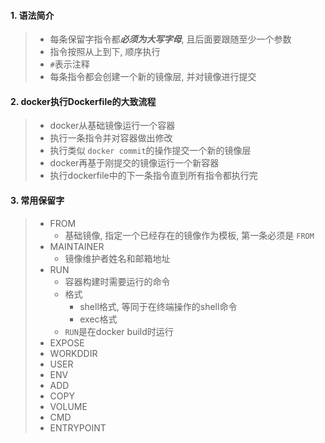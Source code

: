 #### 1. 语法简介

> - 每条保留字指令都***必须为大写字母***, 且后面要跟随至少一个参数
> - 指令按照从上到下, 顺序执行
> - `#`表示注释
> - 每条指令都会创建一个新的镜像层, 并对镜像进行提交

#### 2. docker执行Dockerfile的大致流程

> - docker从基础镜像运行一个容器
> - 执行一条指令并对容器做出修改
> - 执行类似 `docker commit`的操作提交一个新的镜像层
> - docker再基于刚提交的镜像运行一个新容器
> - 执行dockerfile中的下一条指令直到所有指令都执行完

#### 3. 常用保留字

> - FROM
>   - 基础镜像, 指定一个已经存在的镜像作为模板, 第一条必须是 `FROM`
> - MAINTAINER
>   - 镜像维护者姓名和邮箱地址
> - RUN
>   - 容器构建时需要运行的命令
>   - 格式
>     - shell格式, 等同于在终端操作的shell命令
>     - exec格式
>   - `RUN`是在docker build时运行
> - EXPOSE
> - WORKDDIR
> - USER
> - ENV
> - ADD
> - COPY
> - VOLUME
> - CMD
> - ENTRYPOINT
